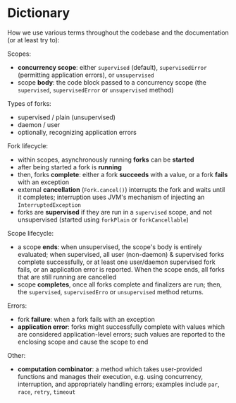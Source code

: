 # Dictionary

How we use various terms throughout the codebase and the documentation (or at least try to):

Scopes:
* **concurrency scope**: either `supervised` (default), `supervisedError` (permitting application errors), 
  or `unsupervised`
* scope **body**: the code block passed to a concurrency scope (the `supervised`, `supervisedError` or `unsupervised` 
  method)

Types of forks:
* supervised / plain (unsupervised)
* daemon / user
* optionally, recognizing application errors

Fork lifecycle:
* within scopes, asynchronously running **forks** can be **started**
* after being started a fork is **running**
* then, forks **complete**: either a fork **succeeds** with a value, or a fork **fails** with an exception
* external **cancellation** (`Fork.cancel()`) interrupts the fork and waits until it completes; interruption uses
  JVM's mechanism of injecting an `InterruptedException`
* forks are **supervised** if they are run in a `supervised` scope, and not unsupervised (started using `forkPlain` or 
  `forkCancellable`)

Scope lifecycle:
* a scope **ends**: when unsupervised, the scope's body is entirely evaluated; when supervised, all user (non-daemon) &
  supervised forks complete successfully, or at least one user/daemon supervised fork fails, or an application error
  is reported. When the scope ends, all forks that are still running are cancelled
* scope **completes**, once all forks complete and finalizers are run; then, the `supervised`, `supervisedErro` or 
  `unsupervised` method returns.

Errors:
* fork **failure**: when a fork fails with an exception
* **application error**: forks might successfully complete with values which are considered application-level errors;
  such values are reported to the enclosing scope and cause the scope to end

Other:
* **computation combinator**: a method which takes user-provided functions and manages their execution, e.g. using 
  concurrency, interruption, and appropriately handling errors; examples include `par`, `race`, `retry`, `timeout`
